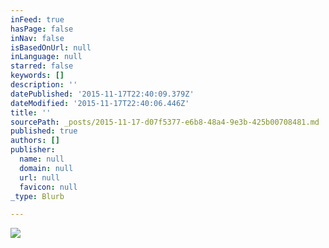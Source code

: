 ```yaml
---
inFeed: true
hasPage: false
inNav: false
isBasedOnUrl: null
inLanguage: null
starred: false
keywords: []
description: ''
datePublished: '2015-11-17T22:40:09.379Z'
dateModified: '2015-11-17T22:40:06.446Z'
title: ''
sourcePath: _posts/2015-11-17-d07f5377-e6b8-48a4-9e3b-425b00708481.md
published: true
authors: []
publisher:
  name: null
  domain: null
  url: null
  favicon: null
_type: Blurb

---
```

![](https://the-grid-user-content.s3-us-west-2.amazonaws.com/e7a28e78-cb58-4b83-9e6c-58bbf779e3f1.jpg)